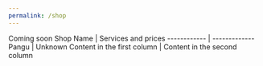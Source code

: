 ```yaml
---
permalink: /shop
---
```

Coming soon
Shop Name | Services and prices
------------ | -------------
Pangu | Unknown
Content in the first column | Content in the second column
